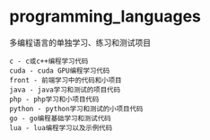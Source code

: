# programming_languages
多编程语言的单独学习、练习和测试项目

    c - c或c++编程学习代码
    cuda - cuda GPU编程学习代码
    front - 前端学习中的代码和小项目
    java - java学习和测试的项目代码
    php - php学习和小项目代码
    python - python学习和测试的小项目代码
    go - go编程基础学习和测试代码
    lua - lua编程学习以及示例代码
